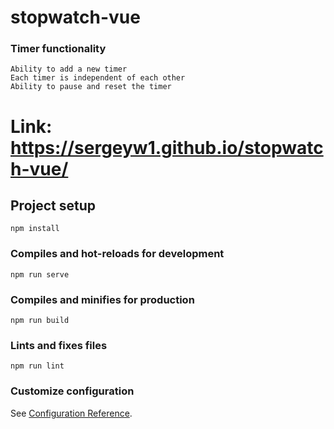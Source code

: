 # stopwatch-vue

### Timer functionality
```
Ability to add a new timer
Each timer is independent of each other
Ability to pause and reset the timer
```

# Link: https://sergeyw1.github.io/stopwatch-vue/




## Project setup
```
npm install
```

### Compiles and hot-reloads for development
```
npm run serve
```

### Compiles and minifies for production
```
npm run build
```

### Lints and fixes files
```
npm run lint
```

### Customize configuration
See [Configuration Reference](https://cli.vuejs.org/config/).

